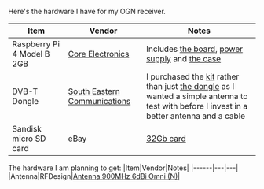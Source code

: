 Here's the hardware I have for my OGN receiver.

|Item|Vendor|Notes|
|------|---|---|
|Raspberry Pi 4 Model B 2GB|[Core Electronics](https://core-electronics.com.au/)|Includes [the board](https://core-electronics.com.au/raspberry-pi-4-model-b-2gb.html), [power supply](https://core-electronics.com.au/raspberry-pi-4-official-power-supply-usb-c-5v-15w-white.html) and [the case](https://core-electronics.com.au/raspberry-pi-4-case-red-white.html)|
|DVB-T Dongle| [South Eastern Communications](https://secomms.com.au/)|I purchased the [kit](https://secomms.com.au/product/rtl-sdr-r820t2-rtl2832u-software-defined-radio-dipole-antenna-kit/) rather than just [the dongle](https://secomms.com.au/product/rtl-sdr-blog-v3-r820t2-rtl2832u-1ppm-tcxo-sma-software-defined-radio-dongle-only-and-sma-to-bnc/) as I wanted a simple antenna to test with before I invest in a better antenna and a cable|
|Sandisk micro SD card| eBay|[32Gb card](https://www.ebay.com.au/itm/Micro-SD-Card-SanDisk-16GB-32GB-64GB-128GB-256GB-512GB-1TB-Ultra-Extreme-Memory/122092719819?ssPageName=STRK%3AMEBIDX%3AIT&var=421125052320&_trksid=p2057872.m2749.l2649) |

The hardware I am planning to get:
|Item|Vendor|Notes|
|------|---|---|
|Antenna|RFDesign|[Antenna 900MHz 6dBi Omni (N)](http://store.rfdesign.com.au/antenna-900mhz-6dbi-omni-n/)|
